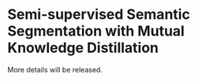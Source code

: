 # Semi-supervised Semantic Segmentation with Mutual Knowledge Distillation


More details will be released.
